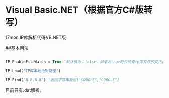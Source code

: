 Visual Basic.NET（根据官方C#版转写）
====

17mon IP库解析代码VB.NET版

##基本用法
```vb

IP.EnableFileWatch = True '默认值为：false，如果为true将会检查ip库文件的变化自动reload数据

IP.Load("IP库本地绝对路径")

IP.Find("8.8.8.8") '返回字符串数组["GOOGLE","GOOGLE"]

```

目前只有.dat解析。